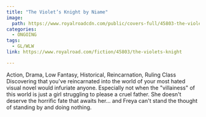 ```yaml
---
title: "The Violet’s Knight by Niame"
image:
  path: https://www.royalroadcdn.com/public/covers-full/45803-the-violets-knight.jpg
categories:
  - ONGOING
tags:
  - GL/WLW
link: https://www.royalroad.com/fiction/45803/the-violets-knight

---
```

Action, Drama, Low Fantasy, Historical, Reincarnation, Ruling Class
Discovering that you've reincarnated into the world of your most hated visual novel would infuriate anyone. Especially not when the "villainess" of this world is just a girl struggling to please a cruel father. She doesn't deserve the horrific fate that awaits her... and Freya can't stand the thought of standing by and doing nothing.

